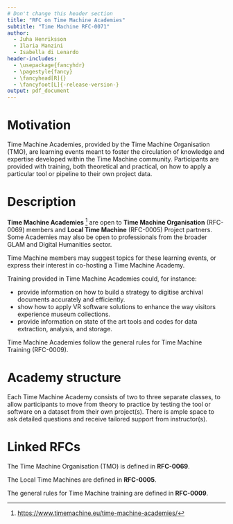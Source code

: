 ```yaml
---
# Don't change this header section
title: "RFC on Time Machine Academies"
subtitle: "Time Machine RFC-0071"
author:
  - Juha Henriksson
  - Ilaria Manzini
  - Isabella di Lenardo
header-includes:
  - \usepackage{fancyhdr}
  - \pagestyle{fancy}
  - \fancyhead[R]{}
  - \fancyfoot[L]{-release-version-}
output: pdf_document
---
```


# Motivation

Time Machine Academies, provided by the Time Machine Organisation (TMO), are learning events meant to foster the circulation of knowledge and expertise developed within the Time Machine community. Participants are provided with training, both theoretical and practical, on how to apply a particular tool or pipeline to their own project data.

# Description

**Time Machine Academies** [^tmo1] are open to **Time Machine Organisation** (RFC-0069) members and **Local Time Machine** (RFC-0005) Project partners. Some Academies may also be open to professionals from the broader GLAM and Digital Humanities sector.

Time Machine members may suggest topics for these learning events, or express their interest in co-hosting a Time Machine Academy.

Training provided in Time Machine Academies could, for instance:
- provide information on how to build a strategy to digitise archival documents accurately and efficiently.
- show how to apply VR software solutions to enhance the way visitors experience museum collections.
- provide information on state of the art tools and codes for data extraction, analysis, and storage.

Time Machine Academies follow the general rules for Time Machine Training (RFC-0009).

# Academy structure

Each Time Machine Academy consists of two to three separate classes, to allow participants to move from theory to practice by testing the tool or software on a dataset from their own project(s). There is ample space to ask detailed questions and receive tailored support from instructor(s).

# Linked RFCs

The Time Machine Organisation (TMO) is defined in **RFC-0069**.

The Local Time Machines are defined in **RFC-0005**.

The general rules for Time Machine training are defined in **RFC-0009**.

<!-- Footnote content. Only alphanumeric characters and underscores are allowed. Please keep alphabetical sorting -->

[^tmo1]: <https://www.timemachine.eu/time-machine-academies/>
